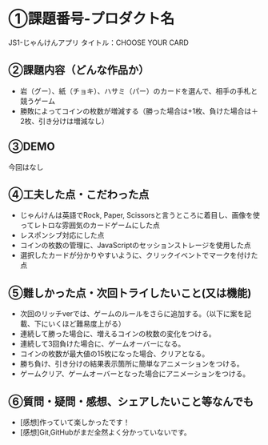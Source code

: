 # ①課題番号-プロダクト名
JS1-じゃんけんアプリ
タイトル：CHOOSE YOUR CARD

## ②課題内容（どんな作品か）
- 岩（グー）、紙（チョキ）、ハサミ（パー）のカードを選んで、相手の手札と競うゲーム
- 勝敗によってコインの枚数が増減する（勝った場合は+1枚、負けた場合は＋2枚、引き分けは増減なし）

## ③DEMO
今回はなし

## ④工夫した点・こだわった点
- じゃんけんは英語でRock, Paper, Scissorsと言うところに着目し、画像を使ってレトロな雰囲気のカードゲームにした点
- レスポンシブ対応にした点
- コインの枚数の管理に、JavaScriptのセッションストレージを使用した点
- 選択したカードが分かりやすいように、クリックイベントでマークを付けた点

## ⑤難しかった点・次回トライしたいこと(又は機能)
- 次回のリッチverでは、ゲームのルールをさらに追加する。（以下に案を記載、下にいくほど難易度上がる）
- 連続して勝った場合に、増えるコインの枚数の変化をつける。
- 連続して3回負けた場合に、ゲームオーバーになる。
- コインの枚数が最大値の15枚になった場合、クリアとなる。
- 勝ち負け、引き分けの結果表示箇所に簡単なアニメーションをつける。
- ゲームクリア、ゲームオーバーとなった場合にアニメーションをつける。

## ⑥質問・疑問・感想、シェアしたいこと等なんでも
- [感想]作っていて楽しかったです！
- [感想]Git,GitHubがまだ全然よく分かっていないです。
